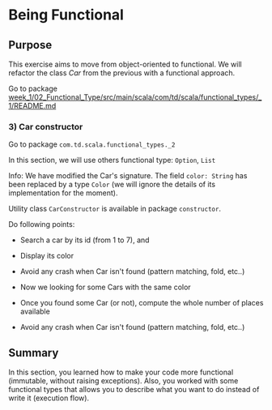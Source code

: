 # Being Functional

## Purpose

This exercise aims to move from object-oriented to functional.
We will refactor the class _Car_ from the previous with a functional approach.

Go to package [week_1/02_Functional_Type/src/main/scala/com/td/scala/functional_types/_1/README.md](`com.td.scala.functional_types._1`)

### 3) Car constructor

Go to package `com.td.scala.functional_types._2`

In this section, we will use others functional type: `Option`, `List`

Info: We have modified the Car's signature. The field `color: String` has been replaced by a type `Color` (we will ignore the details of its implementation for the moment).

Utility class `CarConstructor` is available in package `constructor`.

Do following points:

 - Search a car by its id (from 1 to 7), and
 - Display its color
 - Avoid any crash when Car isn't found (pattern matching, fold, etc..)

 - Now we looking for some Cars with the same color
 - Once you found some Car (or not), compute the whole number of places available
 - Avoid any crash when Car isn't found (pattern matching, fold, etc..)


## Summary

In this section, you learned how to make your code more functional (immutable, without raising exceptions).
Also, you worked with some functional types that allows you to describe what you want to do instead of write it (execution flow).
